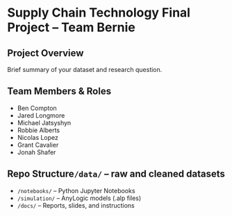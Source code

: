 # Supply Chain Technology Final Project – Team Bernie
## Project Overview
Brief summary of your dataset and research question.
## Team Members & Roles
- Ben Compton
- Jared Longmore
- Michael Jatsyshyn
- Robbie Alberts
- Nicolas Lopez
- Grant Cavalier
- Jonah Shafer
## Repo Structure`/data/` – raw and cleaned datasets
- `/notebooks/` – Python Jupyter Notebooks
- `/simulation/` – AnyLogic models (.alp files)
- `/docs/` – Reports, slides, and instructions
